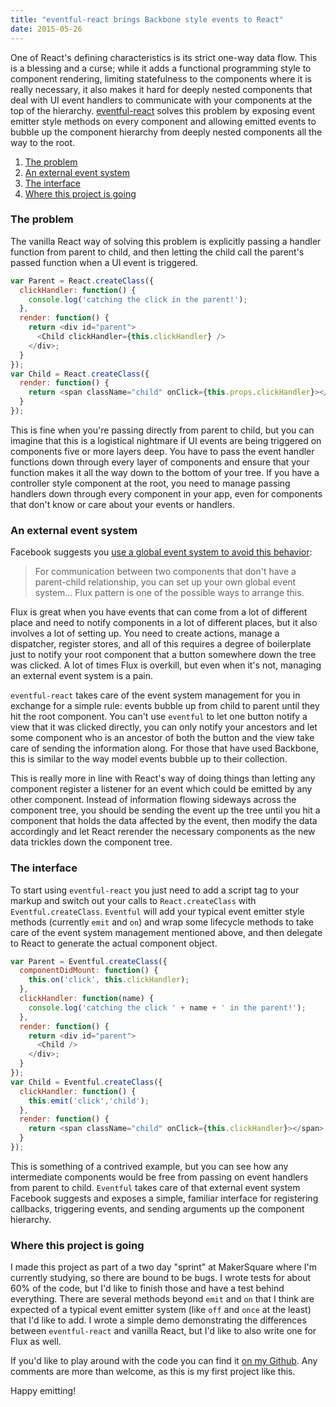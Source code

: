 ```yaml
---
title: "eventful-react brings Backbone style events to React"
date: 2015-05-26
---
```


<p class="intro">One of React's defining characteristics is its strict one-way data flow. This is a blessing and a curse; while it adds a functional programming style to component rendering, limiting statefulness to the components where it is really necessary, it also makes it hard for deeply nested components that deal with UI event handlers to communicate with your components at the top of the hierarchy. <a href="https://github.com/TheRealest/eventful-react">eventful-react</a> solves this problem by exposing event emitter style methods on every component and allowing emitted events to bubble up the component hierarchy from deeply nested components all the way to the root.</p>

1. [The problem](#the-problem)
2. [An external event system](#an-external-event-system)
3. [The interface](#the-interface)
4. [Where this project is going](#where-this-project-is-going)

### The problem

The vanilla React way of solving this problem is explicitly passing a handler function from parent to child, and then letting the child call the parent's passed function when a UI event is triggered.

```js
var Parent = React.createClass({
  clickHandler: function() {
    console.log('catching the click in the parent!');
  },
  render: function() {
    return <div id="parent">
      <Child clickHandler={this.clickHandler} />
    </div>;
  }
});
var Child = React.createClass({
  render: function() {
    return <span className="child" onClick={this.props.clickHandler}></span>;
  }
});
```

This is fine when you're passing directly from parent to child, but you can imagine that this is a logistical nightmare if UI events are being triggered on components five or more layers deep. You have to pass the event handler functions down through every layer of components and ensure that your function makes it all the way down to the bottom of your tree. If you have a controller style component at the root, you need to manage passing handlers down through every component in your app, even for components that don't know or care about your events or handlers.

### An external event system

Facebook suggests you [use a global event system to avoid this behavior](https://facebook.github.io/react/tips/communicate-between-components.html):

> For communication between two components that don't have a parent-child relationship, you can set up your own global event system... Flux pattern is one of the possible ways to arrange this.

Flux is great when you have events that can come from a lot of different place and need to notify components in a lot of different places, but it also involves a lot of setting up. You need to create actions, manage a dispatcher, register stores, and all of this requires a degree of boilerplate just to notify your root component that a button somewhere down the tree was clicked. A lot of times Flux is overkill, but even when it's not, managing an external event system is a pain.

`eventful-react` takes care of the event system management for you in exchange for a simple rule: events bubble up from child to parent until they hit the root component. You can't use `eventful` to let one button notify a view that it was clicked directly, you can only notify your ancestors and let some component who is an ancestor of both the button and the view take care of sending the information along. For those that have used Backbone, this is similar to the way model events bubble up to their collection.

This is really more in line with React's way of doing things than letting any component register a listener for an event which could be emitted by any other component. Instead of information flowing sideways across the component tree, you should be sending the event up the tree until you hit a component that holds the data affected by the event, then modify the data accordingly and let React rerender the necessary components as the new data trickles down the component tree.

### The interface

To start using `eventful-react` you just need to add a script tag to your markup and switch out your calls to `React.createClass` with `Eventful.createClass`. `Eventful` will add your typical event emitter style methods (currently `emit` and `on`) and wrap some lifecycle methods to take care of the event system management mentioned above, and then delegate to React to generate the actual component object.

```js
var Parent = Eventful.createClass({
  componentDidMount: function() {
    this.on('click', this.clickHandler);
  },
  clickHandler: function(name) {
    console.log('catching the click ' + name + ' in the parent!');
  },
  render: function() {
    return <div id="parent">
      <Child />
    </div>;
  }
});
var Child = Eventful.createClass({
  clickHandler: function() {
    this.emit('click','child');
  },
  render: function() {
    return <span className="child" onClick={this.clickHandler}></span>;
  }
});
```

This is something of a contrived example, but you can see how any intermediate components would be free from passing on event handlers from parent to child. `Eventful` takes care of that external event system Facebook suggests and exposes a simple, familiar interface for registering callbacks, triggering events, and sending arguments up the component hierarchy.

### Where this project is going

I made this project as part of a two day "sprint" at MakerSquare where I'm currently studying, so there are bound to be bugs. I wrote tests for about 60% of the code, but I'd like to finish those and have a test behind everything. There are several methods beyond `emit` and `on` that I think are expected of a typical event emitter system (like `off` and `once` at the least) that I'd like to add. I wrote a simple demo demonstrating the differences between `eventful-react` and vanilla React, but I'd like to also write one for Flux as well.

If you'd like to play around with the code you can find it [on my Github](https://github.com/TheRealest/eventful-react). Any comments are more than welcome, as this is my first project like this.

Happy emitting!
